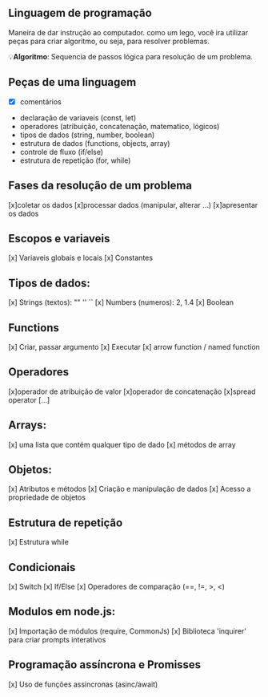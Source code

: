 ## Linguagem de programação 

Maneira de dar instrução ao computador.
como um lego, você ira utilizar peças para criar algoritmo, ou seja, para resolver problemas.

💡**Algoritmo**: Sequencia de passos lógica para resolução de um problema.

## Peças de uma linguagem

- [x] comentários
- declaração de variaveis (const, let)
- operadores (atribuição, concatenação, matematico, lógicos)
- tipos de dados (string, number, boolean)
- estrutura de dados (functions, objects, array)
- controle de fluxo (if/else)
- estrutura de repetição (for, while)

## Fases da resolução de um problema

[x]coletar os dados 
[x]processar dados (manipular, alterar ...)
[x]apresentar os dados

## Escopos e variaveis 

[x] Variaveis globais e locais 
[x] Constantes

## Tipos de dados: 
[x] Strings (textos): "" '' ``
[x] Numbers (numeros): 2, 1.4
[x] Boolean

## Functions
[x] Criar, passar argumento
[x] Executar
[x] arrow function / named function

## Operadores 
[x]operador de atribuição de valor
[x]operador de concatenação
[x]spread operator [...]

## Arrays: 
[x] uma lista que contém qualquer tipo de dado
[x] métodos de array

## Objetos:
[x] Atributos e métodos
[x] Criação e manipulação de dados
[x] Acesso a propriedade de objetos

## Estrutura de repetição
[x] Estrutura while

## Condicionais
[x] Switch
[x] If/Else
[x] Operadores de comparação (==, !=, >, <)

## Modulos em node.js:

[x] Importação de módulos (require, CommonJs)
[x] Biblioteca 'inquirer' para criar prompts interativos

## Programação assíncrona e Promisses
[x] Uso de funções assincronas (asinc/await)
